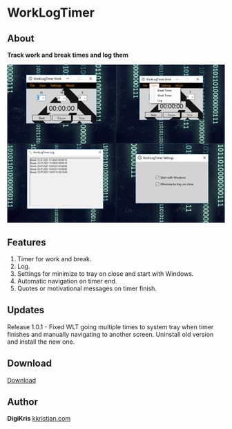 # WorkLogTimer
## About
**Track work and break times and log them**

<img src ="Resources/WorkLogTimer.jpg"> 

## Features 
1. Timer for work and break.
2. Log.
3. Settings for minimize to tray on close and start with Windows.
4. Automatic navigation on timer end. 
5. Quotes or motivational messages on timer finish.

## Updates
Release 1.0.1 - Fixed WLT going multiple times to system tray when timer finishes and manually navigating to another screen. 
Uninstall old version and install the new one.

## Download 
<a href="https://kkristjan.com/#downloads" target="_blank">Download</a> 

## Author 
**DigiKris** 
<a href="https://kkristjan.com/" target="_blank">kkristjan.com</a> 
